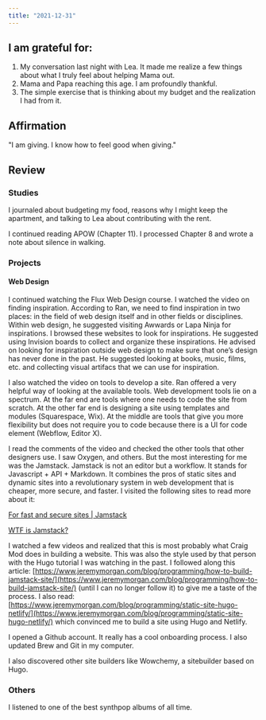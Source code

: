 ```yaml
---
title: "2021-12-31"
---
```

## I am grateful for:
1. My conversation last night with Lea. It made me realize a few things about what I truly feel about helping Mama out.
2. Mama and Papa reaching this age. I am profoundly thankful.
3. The simple exercise that is thinking about my budget and the realization I had from it.

## Affirmation

"I am giving. I know how to feel good when giving."

## Review

### Studies

I journaled about budgeting my food, reasons why I might keep the apartment, and talking to Lea about contributing with the rent.

I continued reading APOW (Chapter 11). I processed Chapter 8 and wrote a note about silence in walking.

### Projects

#### Web Design

I continued watching the Flux Web Design course. I watched the video on finding inspiration. According to Ran, we need to find inspiration in two places: in the field of web design itself and in other fields or disciplines. Within web design, he suggested visiting Awwards or Lapa Ninja for inspirations. I browsed these websites to look for inspirations. He suggested using Invision boards to collect and organize these inspirations. He advised on looking for inspiration outside web design to make sure that one’s design has never done in the past. He suggested looking at books, music, films, etc. and collecting visual artifacs that we can use for inspiration.

I also watched the video on tools to develop a site. Ran offered a very helpful way of looking at the available tools. Web development tools lie on a spectrum. At the far end are tools where one needs to code the site from scratch. At the other far end is designing a site using templates and modules (Squarespace, Wix). At the middle are tools that give you more flexibility but does not require you to code because there is a UI for code element (Webflow, Editor X).

I read the comments of the video and checked the other tools that other designers use. I saw Oxygen, and others. But the most interesting for me was the Jamstack. Jamstack is not an editor but a workflow. It stands for Javascript + API + Markdown. It combines the pros of static sites and dynamic sites into a revolutionary system in web development that is cheaper, more secure, and faster. I visited the following sites to read more about it:

[For fast and secure sites | Jamstack](https://jamstack.org/)

[WTF is Jamstack?](https://jamstack.wtf/)

I watched a few videos and realized that this is most probably what Craig Mod does in building a website. This was also the style used by that person with the Hugo tutorial I was watching in the past. I followed along this article: [https://www.jeremymorgan.com/blog/programming/how-to-build-jamstack-site/](https://www.jeremymorgan.com/blog/programming/how-to-build-jamstack-site/) (until I can no longer follow it) to give me a taste of the process. I also read: [https://www.jeremymorgan.com/blog/programming/static-site-hugo-netlify/](https://www.jeremymorgan.com/blog/programming/static-site-hugo-netlify/) which convinced me to build a site using Hugo and Netlify.

I opened a Github account. It really has a cool onboarding process. I also updated Brew and Git in my computer.

I also discovered other site builders like Wowchemy, a sitebuilder based on Hugo.

### Others

I listened to one of the best synthpop albums of all time.

